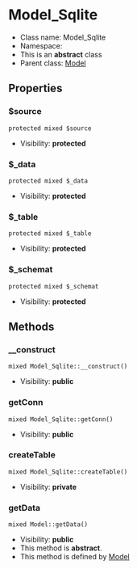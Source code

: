 Model_Sqlite
===============






* Class name: Model_Sqlite
* Namespace: 
* This is an **abstract** class
* Parent class: [Model](Model.md)





Properties
----------


### $source

    protected mixed $source





* Visibility: **protected**


### $_data

    protected mixed $_data





* Visibility: **protected**


### $_table

    protected mixed $_table





* Visibility: **protected**


### $_schemat

    protected mixed $_schemat





* Visibility: **protected**


Methods
-------


### __construct

    mixed Model_Sqlite::__construct()





* Visibility: **public**




### getConn

    mixed Model_Sqlite::getConn()





* Visibility: **public**




### createTable

    mixed Model_Sqlite::createTable()





* Visibility: **private**




### getData

    mixed Model::getData()





* Visibility: **public**
* This method is **abstract**.
* This method is defined by [Model](Model.md)



